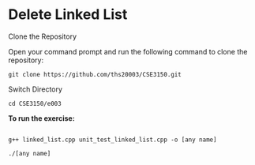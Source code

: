 # Delete Linked List

Clone the Repository

Open your command prompt and run the following command to clone the repository:
```shell
git clone https://github.com/ths20003/CSE3150.git
```
Switch Directory

```shell
cd CSE3150/e003
```
**To run the exercise:**

```shell

g++ linked_list.cpp unit_test_linked_list.cpp -o [any name]
```
```shell
./[any name]
```
